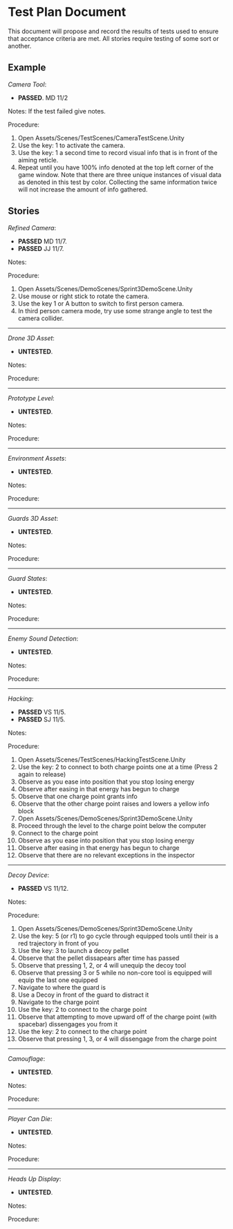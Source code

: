 # Test Plan Document
This document will propose and record the results of tests used to ensure that acceptance criteria are met. All stories require testing of some sort or another.

## Example
*Camera Tool*: 
 * **PASSED**. MD 11/2 
 
Notes: If the test failed give notes.

Procedure:
1. Open Assets/Scenes/TestScenes/CameraTestScene.Unity
2. Use the key: 1 to activate the camera.
3. Use the key: 1 a second time to record visual info that is in front of the aiming reticle.
4. Repeat until you have 100% info denoted at the top left corner of the game window. Note that there are three unique instances of visual data as denoted in this test by color. Collecting the same information twice will not increase the amount of info gathered.


## Stories

*Refined Camera*:  
 * **PASSED** MD 11/7.  
 * **PASSED** JJ 11/7.  

Notes: 

Procedure:
1. Open Assets/Scenes/DemoScenes/Sprint3DemoScene.Unity
2. Use mouse or right stick to rotate the camera.
3. Use the key 1 or A button to switch to first person camera.
4. In third person camera mode, try use some strange angle to test the camera collider.

------------------------

*Drone 3D Asset*: 
 * **UNTESTED**.  

Notes:  

Procedure:

------------------------

*Prototype Level*:  
 * **UNTESTED**.  

Notes:  

Procedure:

------------------------

*Environment Assets*:  
 * **UNTESTED**.  

Notes:  

Procedure:

------------------------

*Guards 3D Asset*:  
 * **UNTESTED**.  

Notes:  

Procedure:

------------------------

*Guard States*:  
 * **UNTESTED**.  

Notes:  

Procedure:

------------------------


*Enemy Sound Detection*:  
 * **UNTESTED**.  

Notes:  

Procedure:

------------------------

*Hacking*:  
 * **PASSED** VS 11/5.
 * **PASSED** SJ 11/5.
 
Notes:  

Procedure:
1. Open Assets/Scenes/TestScenes/HackingTestScene.Unity
2. Use the key: 2 to connect to both charge points one at a time (Press 2 again to release)
3. Observe as you ease into position that you stop losing energy
4. Observe after easing in that energy has begun to charge
5. Observe that one charge point grants info
6. Observe that the other charge point raises and lowers a yellow info block
7. Open Assets/Scenes/DemoScenes/Sprint3DemoScene.Unity
8. Proceed through the level to the charge point below the computer
9. Connect to the charge point
10. Observe as you ease into position that you stop losing energy
11. Observe after easing in that energy has begun to charge
12. Observe that there are no relevant exceptions in the inspector

------------------------

*Decoy Device*:  
 * **PASSED** VS 11/12.  
 
Notes:  

Procedure:
1. Open Assets/Scenes/DemoScenes/Sprint3DemoScene.Unity
2. Use the key: 5 (or r1) to go cycle through equipped tools until their is a red trajectory in front of you
3. Use the key: 3 to launch a decoy pellet
4. Observe that the pellet dissapears after time has passed
5. Observe that pressing 1, 2, or 4 will unequip the decoy tool
6. Observe that pressing 3 or 5 while no non-core tool is equipped will equip the last one equipped
7. Navigate to where the guard is
8. Use a Decoy in front of the guard to distract it
9. Navigate to the charge point
10. Use the key: 2 to connect to the charge point
11. Observe that attempting to move upward off of the charge point (with spacebar) dissengages you from it
12. Use the key: 2 to connect to the charge point
13. Observe that pressing 1, 3, or 4 will dissengage from the charge point

------------------------

*Camouflage*:  
 * **UNTESTED**.
 
Notes:  

Procedure:

------------------------

*Player Can Die*:  
 * **UNTESTED**.  
 
Notes:  

Procedure:

------------------------

*Heads Up Display*:  
 * **UNTESTED**.  
 
Notes:  

Procedure:


